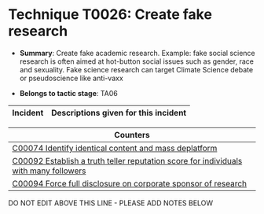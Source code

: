 # Technique T0026: Create fake research

* **Summary**: Create fake academic research. Example: fake social science research is often aimed at hot-button social issues such as gender, race and sexuality. Fake science research can target Climate Science debate or pseudoscience like anti-vaxx

* **Belongs to tactic stage**: TA06


| Incident | Descriptions given for this incident |
| -------- | -------------------- |



| Counters |
| -------- |
| [C00074 Identify identical content and mass deplatform](../counters/C00074.md) |
| [C00092 Establish a truth teller reputation score for individuals with many followers](../counters/C00092.md) |
| [C00094 Force full disclosure on corporate sponsor of research](../counters/C00094.md) |


DO NOT EDIT ABOVE THIS LINE - PLEASE ADD NOTES BELOW